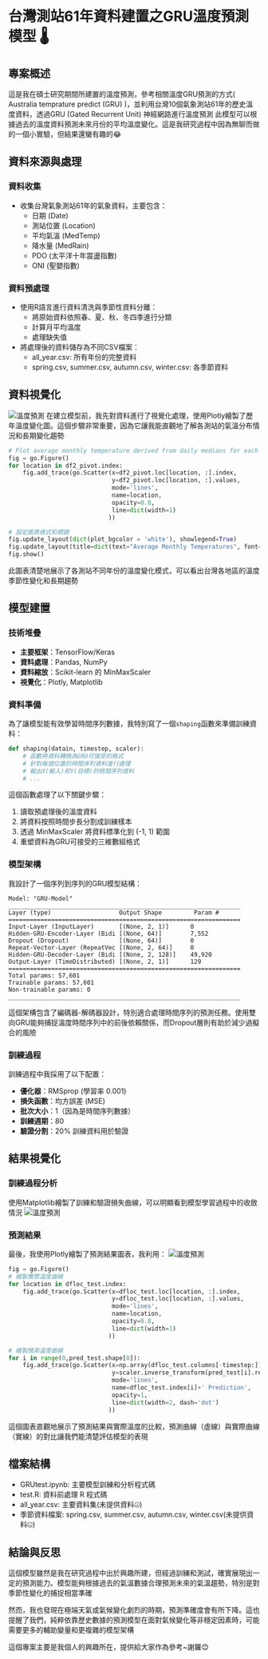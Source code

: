 # 台灣測站61年資料建置之GRU溫度預測模型 🌡️

## 專案概述

這是我在碩士研究期間所建置的溫度預測，參考相關溫度GRU預測的方式( Australia temprature predict (GRU) )，並利用台灣10個氣象測站61年的歷史溫度資料，透過GRU (Gated Recurrent Unit) 神經網路進行溫度預測
此模型可以根據過去的溫度資料預測未來月份的平均溫度變化。這是我研究過程中因為無聊而做的一個小實驗，但結果還蠻有趣的😂

## 資料來源與處理

### 資料收集
- 收集台灣氣象測站61年的氣象資料，主要包含：
  - 日期 (Date)
  - 測站位置 (Location)
  - 平均氣溫 (MedTemp)
  - 降水量 (MedRain)
  - PDO (太平洋十年震盪指數)
  - ONI (聖嬰指數)

### 資料預處理
- 使用R語言進行資料清洗與季節性資料分離：
  - 將原始資料依照春、夏、秋、冬四季進行分類
  - 計算月平均溫度
  - 處理缺失值
- 將處理後的資料儲存為不同CSV檔案：
  - all_year.csv: 所有年份的完整資料
  - spring.csv, summer.csv, autumn.csv, winter.csv: 各季節資料

## 資料視覺化
![溫度預測](61年溫度資料分布.png)
在建立模型前，我先對資料進行了視覺化處理，使用Plotly繪製了歷年溫度變化圖。這個步驟非常重要，因為它讓我能直觀地了解各測站的氣溫分布情況和長期變化趨勢

```python
# Plot average monthly temperature derived from daily medians for each location
fig = go.Figure()
for location in df2_pivot.index:
    fig.add_trace(go.Scatter(x=df2_pivot.loc[location, :].index, 
                             y=df2_pivot.loc[location, :].values,
                             mode='lines',
                             name=location,
                             opacity=0.8,
                             line=dict(width=1)
                            ))

# 設定圖表樣式和標題
fig.update_layout(dict(plot_bgcolor = 'white'), showlegend=True)
fig.update_layout(title=dict(text="Average Monthly Temperatures", font=dict(color='black')))
fig.show()
```

此圖表清楚地展示了各測站不同年份的溫度變化模式，可以看出台灣各地區的溫度季節性變化和長期趨勢

## 模型建置

### 技術堆疊
- **主要框架**：TensorFlow/Keras
- **資料處理**：Pandas, NumPy
- **資料縮放**：Scikit-learn 的 MinMaxScaler
- **視覺化**：Plotly, Matplotlib

### 資料準備
為了讓模型能有效學習時間序列數據，我特別寫了一個`shaping`函數來準備訓練資料：

```python
def shaping(datain, timestep, scaler):
    # 函數將資料轉換為GRU可接受的格式
    # 針對每個位置的時間序列資料進行處理
    # 輸出X(輸入)和Y(目標)的時間序列資料
    # ...
```

這個函數處理了以下關鍵步驟：
1. 讀取預處理後的溫度資料
2. 將資料按照時間步長分割成訓練樣本
3. 透過 MinMaxScaler 將資料標準化到 (-1, 1) 範圍
4. 重塑資料為GRU可接受的三維數組格式

### 模型架構
我設計了一個序列到序列的GRU模型結構：

```
Model: "GRU-Model"
_________________________________________________________________
Layer (type)                   Output Shape         Param #
=================================================================
Input-Layer (InputLayer)       [(None, 2, 1)]      0
Hidden-GRU-Encoder-Layer (Bidi [(None, 64)]        7,552
Dropout (Dropout)              [(None, 64)]        0
Repeat-Vector-Layer (RepeatVec [(None, 2, 64)]     0
Hidden-GRU-Decoder-Layer (Bidi [(None, 2, 128)]    49,920
Output-Layer (TimeDistributed) [(None, 2, 1)]      129
=================================================================
Total params: 57,601
Trainable params: 57,601
Non-trainable params: 0
_________________________________________________________________
```

這個架構包含了編碼器-解碼器設計，特別適合處理時間序列的預測任務。使用雙向GRU能夠捕捉溫度時間序列中的前後依賴關係，而Dropout層則有助於減少過擬合的風險

### 訓練過程
訓練過程中我採用了以下配置：
- **優化器**：RMSprop (學習率 0.001)
- **損失函數**：均方誤差 (MSE)
- **批次大小**：1（因為是時間序列數據）
- **訓練週期**：80
- **驗證分割**：20% 訓練資料用於驗證

## 結果視覺化

### 訓練過程分析
使用Matplotlib繪製了訓練和驗證損失曲線，可以明顯看到模型學習過程中的收斂情況
![溫度預測](模型訓練.png)
### 預測結果
最後，我使用Plotly繪製了預測結果圖表，我利用：
![溫度預測](預測結果.png)
```python
fig = go.Figure()
# 繪製實際溫度曲線
for location in dfloc_test.index:
    fig.add_trace(go.Scatter(x=dfloc_test.loc[location, :].index, 
                             y=dfloc_test.loc[location, :].values,
                             mode='lines',
                             name=location,
                             opacity=0.8,
                             line=dict(width=1)
                            ))

# 繪製預測溫度曲線
for i in range(0,pred_test.shape[0]):
    fig.add_trace(go.Scatter(x=np.array(dfloc_test.columns[-timestep:]),
                             y=scaler.inverse_transform(pred_test[i].reshape(-1,1)).flatten(), 
                             mode='lines', 
                             name=dfloc_test.index[i]+' Prediction',
                             opacity=1,
                             line=dict(width=2, dash='dot')
                            ))
```

這個圖表直觀地展示了預測結果與實際溫度的比較，預測曲線（虛線）與實際曲線（實線）的對比讓我們能清楚評估模型的表現

## 檔案結構
- GRUtest.ipynb: 主要模型訓練和分析程式碼
- test.R: 資料前處理 R 程式碼
- all_year.csv: 主要資料集(未提供資料🤐)
- 季節資料檔案: spring.csv, summer.csv, autumn.csv, winter.csv(未提供資料🤐)

## 結論與反思

這個模型雖然是我在研究過程中出於興趣所建，但經過訓練和測試，確實展現出一定的預測能力。模型能夠根據過去的氣溫數據合理預測未來的氣溫趨勢，特別是對季節性變化的捕捉相當準確

然而，我也發現在極端天氣或氣候變化劇烈的時期，預測準確度會有所下降。這也提醒了我們，純粹依靠歷史數據的預測模型在面對氣候變化等非穩定因素時，可能需要更多的輔助變量和更複雜的模型架構

這個專案主要是我個人的興趣所在，提供給大家作為參考~謝羅😊


